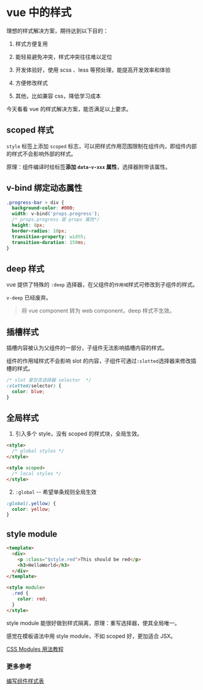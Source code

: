 # vue 中的样式

理想的样式解决方案，期待达到以下目的：

1. 样式方便复用

2. 能轻易避免冲突，样式冲突往往难以定位

3. 开发体验好，使用 scss 、less 等预处理，能提高开发效率和体验

4. 方便修改样式

5. 其他，比如兼容 css，降低学习成本

今天看看 vue 的样式解决方案，能否满足以上要求。

## scoped 样式

`style` 标签上添加 `scoped` 标志，可以把样式作用范围限制在组件内，即组件内部的样式不会影响外部的样式。

原理：组件编译时给标签**添加 `data-v-xxx` 属性**，选择器附带该属性。

## v-bind 绑定动态属性

```css
.progress-bar > div {
  background-color: #000;
  width: v-bind('props.progress');
  /* props.progress 是 props 属性*/
  height: 8px;
  border-radius: 10px;
  transition-property: width;
  transition-duration: 150ms;
}
```

## deep 样式

vue 提供了特殊的 `:deep` 选择器，在父组件的`作用域`样式可修改到子组件的样式。

`v-deep` 已经废弃。

> 将 vue component 转为 web component，deep 样式不生效。

## 插槽样式

插槽内容被认为父组件的一部分，子组件无法影响插槽内容的样式。

组件的作用域样式不会影响 slot 的内容，子组件可通过`:slotted`选择器来修改插槽的样式。

```css
/* slot 里包含选择器 selector  */
:slotted(selector) {
  color: blue;
}
```

## 全局样式

1. 引入多个 style，没有 scoped 的样式块，全局生效。

```html
<style>
  /* global styles */
</style>

<style scoped>
  /* local styles */
</style>
```

2. `:global` -- 希望单条规则全局生效

```css
:global(.yellow) {
  color: yellow;
}
```

## style module

```html
<template>
  <div>
    <p :class="$style.red">This should be red</p>
    <h3>HelloWorld</h3>
  </div>
</template>

<style module>
  .red {
    color: red;
  }
</style>
```

style module 能很好做到样式隔离，原理：重写选择器，使其全局唯一。

感觉在模板语法中用 style module，不如 scoped 好，更加适合 JSX。

[CSS Modules 用法教程](http://www.ruanyifeng.com/blog/2016/06/css_modules.html)

### 更多参考

[编写组件样式表](https://vue3.chengpeiquan.com/component.html#%E7%BC%96%E5%86%99%E7%BB%84%E4%BB%B6%E6%A0%B7%E5%BC%8F%E8%A1%A8)

